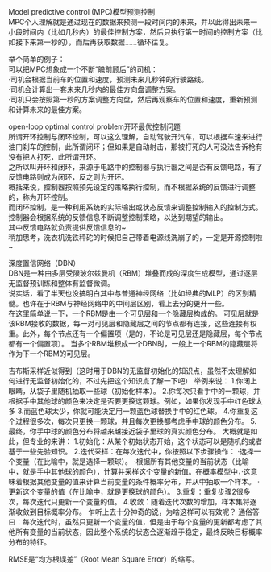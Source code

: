 Model predictive control (MPC)模型预测控制<br>
MPC个人理解就是通过现在的数据来预测一段时间内的未来，并以此得出未来一小段时间内（比如几秒内）的最佳控制方案，然后只执行第一时间的控制方案（比如接下来第一秒的），而后再获取数据……循环往复。<br>

举个简单的例子：<br>
可以把MPC想象成一个不断“瞻前顾后”的司机：<br>
·司机会根据当前车的位置和速度，预测未来几秒钟的行驶路线。<br>
·司机会计算出一套未来几秒内的最佳方向盘调整方案。<br>
·司机只会按照第一秒的方案调整方向盘，然后再观察车的位置和速度，重新预测和计算未来的最佳方案。<br>

open-loop optimal control problem开环最优控制问题<br>
所谓开环控制与闭环控制，可以这么理解，自动驾驶开汽车，可以根据车速来进行油门刹车的控制，此所谓闭环；但如果是自动射击，那被打死的人可没法告诉枪有没有把人打死，此所谓开环。<br>
之所以叫开环和闭环，来源于电路中的控制器与执行器之间是否有反馈电路，有了反馈电路则成为闭环，反之则为开环。<br>
概括来说，控制器按照预先设定的策略执行控制，而不根据系统的反馈进行调整的，称为开环控制。<br>
而闭环控制，是一种利用系统的实际输出或状态反馈来调整控制输入的控制方式。控制器会根据系统的反馈信息不断调整控制策略，以达到期望的输出。<br>
其中反馈电路就负责提供反馈信息的~<br>
稍加思考，洗衣机洗铁秤砣的时候把自己带着电源线洗崩了的，一定是开源控制啦~<br>

深度置信网络（DBN）<br>
DBN是一种由多层受限玻尔兹曼机（RBM）堆叠而成的深度生成模型，通过逐层无监督预训练和整体有监督微调。<br>
说实话，看了半天也没搞明白其中与普通神经网络（比如经典的MLP）的区别精髓。也许在于RBM与神经网络中的中间层区别，看上去分的更开一些。<br>
在这里简单说一下，一个RBM是由一个可见层和一个隐藏层构成的。
可见层就是该RBM接收的数据，每一对可见层和隐藏层之间的节点都有连接，这些连接有权重。此外，每个节点还有一个偏置项（是的，不论是可见层还是隐藏层，每个节点都有一个偏置项）。
当多个RBM堆积成一个DBN时，一般上一个RBM的隐藏层将作为下一个RBM的可见层。

吉布斯采样近似得到（这时用于DBN的无监督初始化的知识点，虽然不太理解如何进行无监督初始化的，不过先把这个知识点了解一下吧）
举例来说：
1.你闭上眼睛，从袋子里随机抽取一些球（初始化样本）。
2.你每次只看手中的一颗球，并根据手中其他球的颜色来决定是否要更换这颗球。例如，如果你发现手中红色球太多
3.而蓝色球太少，你就可能决定用一颗蓝色球替换手中的红色球。
4.你重复这个过程很多次，每次只更换一颗球，并且每次更换都考虑手中球的颜色分布。
5.最终，你手中球的颜色分布将越来越接近袋子里球的真实颜色分布。
大概就是如此，但专业的来讲：
1.初始化：从某个初始状态开始，这个状态可以是随机的或者基于一些先验知识。
2.迭代采样：在每次迭代中，你按照以下步骤操作：
    ·选择一个变量（在比喻中，就是选择一颗球）。
    ·根据所有其他变量的当前状态（比喻中，就是手中其他球的颜色），计算并采样这个变量的新值。在概率模型中，·这意味着根据其他变量的值来计算当前变量的条件概率分布，并从中抽取一个样本。
    ·更新这个变量的值（在比喻中，就是更换球的颜色）。
3.重复：重复步骤2很多次，每次迭代只更新一个变量的值。
4.收敛：随着迭代次数的增加，样本集将逐渐收敛到目标概率分布。
乍听上去十分神奇的说，为啥这样可以有效呢？
通俗答曰：每次迭代时，虽然只更新一个变量的值，但是由于每个变量的更新都考虑了其他所有变量的当前状态，因此整个系统的状态会逐渐趋于稳定，最终反映目标概率分布的特征。

RMSE是“均方根误差”（Root Mean Square Error）的缩写。






